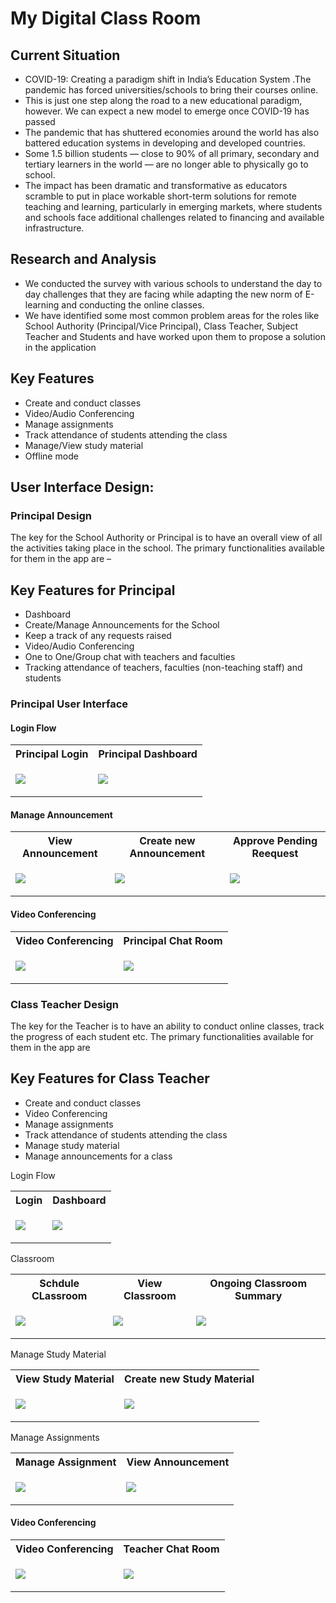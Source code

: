 # My Digital Class Room



## Current Situation 
- COVID-19: Creating a paradigm shift in India’s Education System .The pandemic has forced universities/schools to bring their courses online.
- This is just one step along the road to a new educational paradigm, however. We can expect a new model to emerge once COVID-19 has passed
- The pandemic that has shuttered economies around the world has also battered education systems in developing and developed countries.
- Some 1.5 billion students — close to 90% of all primary, secondary and tertiary learners in the world — are no longer able to physically go to school.
- The impact has been dramatic and transformative as educators scramble to put in place workable short-term solutions for remote teaching and learning, particularly in emerging markets, where students and schools face additional challenges related to financing and available infrastructure.

##  Research and Analysis
- We conducted the survey with various schools to understand the day to day challenges that they are facing while adapting the new norm of E-learning and conducting the online classes. 
- We have identified some most common problem areas for the roles like School Authority (Principal/Vice Principal), Class Teacher, Subject Teacher and Students and have worked upon them to propose a solution in the application


##  Key Features 

-	Create and conduct classes
-	Video/Audio Conferencing
-	Manage assignments 
-	Track attendance of students attending the class
-	Manage/View study material
- Offline mode 


## User Interface Design:
 ### Principal Design 
 The key for the School Authority or Principal is to have an overall view of all the activities taking place in the school. The primary functionalities available for them in the app are –
##  Key Features for Principal
-	Dashboard 
- Create/Manage Announcements for the School
-	Keep a track of any requests raised
- Video/Audio Conferencing
-	One to One/Group chat with teachers and faculties
-	Tracking attendance of teachers, faculties (non-teaching staff) and students

 ### Principal User Interface

#### Login Flow

 <table>
 <th>Principal Login</th>
  <th>Principal Dashboard</th>
 <tr>
   <td>
  
   ![](/images/Login_Page_-_Principal.png)
   </td>
  <td>
   
 ![](/images/Dashboard_-_Principal.png)
   
   </td>
</tr>
</table>

#### Manage Announcement 
 <table>
 <th>View Announcement</th>
 <th>Create new Announcement</th>
  <th>Approve Pending Reequest</th>

 <tr>
   <td>
  
   ![](/images/View_Announcements_-_Principal.png)
   </td>
  <td>
   
 ![](/images/Create_Announcement_-_Teacher.png)
   
   </td>
     <td>
   
 ![](/images/Approve_leaves_-_Teacher.png)
   
   </td>
</tr>
</table>

#### Video Conferencing
 <table>
 <th>Video Conferencing</th>
 <th>Principal Chat Room</th>
 <tr>
   <td>
  
   ![](/images/Video_conf.png)
   
  </td>
 <td>
  
   ![](/images/Chat_Room_-_Principal.png)
   
  </td>
</tr>
</table>

 ### Class Teacher Design 
The key for the Teacher is to have an ability to conduct online classes, track the progress of each student etc. The primary functionalities available for them in the app are 

##  Key Features for Class Teacher

-	Create and conduct classes
-	Video Conferencing
-	Manage assignments 
-	Track attendance of students attending the class
-	Manage study material
-	Manage announcements for a class

Login Flow
<table>
 <th>Login</th>
 <th>Dashboard</th>
 <tr>
   <td>
  
   ![](/images/Login_Page_-_Teacher.png)
   
  </td>
 <td>
  
   ![](/images/Dashboard_-_Teacher.png)
   
  </td>
</tr>
</table>
Classroom
<table>
  <th>Schdule CLassroom</th>
 <th>View Classroom</th>
  <th>Ongoing Classroom Summary</th>

 <tr>
 <td>
  
   ![](/images/Schedule_Classroom_-_Teacher.png)
   
  </td>
   <td>
  
   ![](/images/XX_-_Student_Landing_Page.png)
   
  </td>
  <td>
  
   ![](/images/Class_Summary_-_Teacher.png)
   
  </td>
 
 
</tr>
</table>

Manage Study Material
<table>
 <th>View Study Material</th>
 <th>Create new Study Material</th>
 <tr>
   <td>
  
   ![](/images/Study_material_-_Manage_-_Teacher.png)
   
  </td>
 <td>
  
   ![](/images/create_study.png)
   
  </td>
 
</tr>
</table>

Manage Assignments
<table>
 <th>Manage Assignment</th>
 <th>View Announcement</th>
 <tr>
   <td>
  
   ![](/images/create_Ass.png)
   
  </td>
 <td>
  
   ![](/images/View_Announcements_-_Teacher.png)
   
  </td>
 
</tr>
</table>

#### Video Conferencing
 <table>
 <th>Video Conferencing</th>
 <th>Teacher Chat Room</th>
 <tr>
   <td>
  
   ![](/images/Video_conf.png)
   
  </td>
 <td>
  
   ![](/images/XX_-_Public_Chat_-_Teacher.png)
   
  </td>
</tr>
</table>
